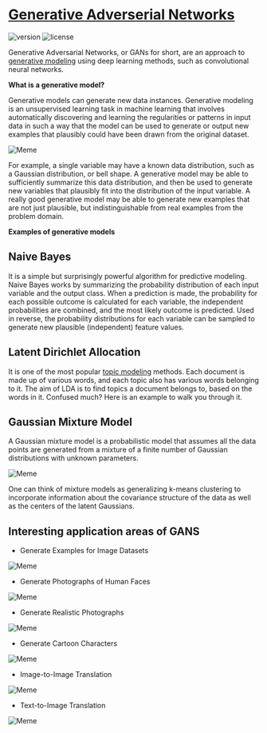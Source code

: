 # [Generative Adverserial Networks](https://machinelearningmastery.com/what-are-generative-adversarial-networks-gans/)

![version](https://img.shields.io/badge/version-1.0.0-blue.svg)
![license](https://img.shields.io/badge/license-MIT-blue.svg)

Generative Adversarial Networks, or GANs for short, are an approach to [generative modeling](https://developers.google.com/machine-learning/gan/generative#:~:text=A%20generative%20model%20includes%20the,to%20a%20sequence%20of%20words.) using deep learning methods, such as convolutional neural networks.

**What is a generative model?**

Generative models can generate new data instances. Generative modeling is an unsupervised learning task in machine learning that involves automatically discovering and learning the regularities or patterns in input data in such a way that the model can be used to generate or output new examples that plausibly could have been drawn from the original dataset.

![Meme](https://miro.medium.com/max/1152/1*Lhma2luPtlXXKGNcwFPmrg.jpeg)

For example, a single variable may have a known data distribution, such as a Gaussian distribution, or bell shape. A generative model may be able to sufficiently summarize this data distribution, and then be used to generate new variables that plausibly fit into the distribution of the input variable. A really good generative model may be able to generate new examples that are not just plausible, but indistinguishable from real examples from the problem domain.

**Examples of generative models**

## Naive Bayes

It is a simple but surprisingly powerful algorithm for predictive modeling. Naive Bayes works by summarizing the probability distribution of each input variable and the output class. When a prediction is made, the probability for each possible outcome is calculated for each variable, the independent probabilities are combined, and the most likely outcome is predicted. Used in reverse, the probability distributions for each variable can be sampled to generate new plausible (independent) feature values.

## Latent Dirichlet Allocation

It is one of the most popular [topic modeling](https://towardsdatascience.com/latent-dirichlet-allocation-lda-9d1cd064ffa2) methods. Each document is made up of various words, and each topic also has various words belonging to it. The aim of LDA is to find topics a document belongs to, based on the words in it. Confused much? Here is an example to walk you through it.

## Gaussian Mixture Model

A Gaussian mixture model is a probabilistic model that assumes all the data points are generated from a mixture of a finite number of Gaussian distributions with unknown parameters.

![Meme](https://encrypted-tbn0.gstatic.com/images?q=tbn:ANd9GcRig5tsZDbTvQsODbQ5-E1t89X2odIlrrYt4Q7wWHOLJI5iuHxEGUYRrm2gyKthY871BDc&usqp=CAU)

One can think of mixture models as generalizing k-means clustering to incorporate information about the covariance structure of the data as well as the centers of the latent Gaussians.

## Interesting application areas of GANS

- Generate Examples for Image Datasets

![Meme](https://machinelearningmastery.com/wp-content/uploads/2019/04/Examples-of-GANs-used-to-Generate-New-Plausible-Examples-for-Image-Datasets-1024x719.png)

- Generate Photographs of Human Faces

![Meme](https://machinelearningmastery.com/wp-content/uploads/2019/06/Examples-of-Photorealistic-GAN-Generated-Faces.png)

- Generate Realistic Photographs

![Meme](https://machinelearningmastery.com/wp-content/uploads/2019/06/Example-of-Realistic-Synthetic-Photographs-Generated-with-BigGAN.png)

- Generate Cartoon Characters

![Meme](https://machinelearningmastery.com/wp-content/uploads/2019/06/Example-of-GAN-Generated-Anime-Character-Faces.png)

- Image-to-Image Translation

![Meme](https://machinelearningmastery.com/wp-content/uploads/2019/06/Example-of-Sketches-to-Color-Photographs-with-pix2pix.png)

- Text-to-Image Translation

![Meme](https://machinelearningmastery.com/wp-content/uploads/2019/06/Example-of-Textual-Descriptions-and-GAN-Generated-Photographs-if-Birds-and-Flowers.png)
